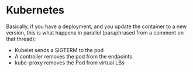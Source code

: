 # Kubernetes

Basically, if you have a deployment, and you update the container to a new version, this is what happens in parallel (paraphrased from a comment on that thread):

* Kubelet sends a SIGTERM to the pod
* A controller removes the pod from the endpoints
* kube-proxy removes the Pod from virtual LBs

